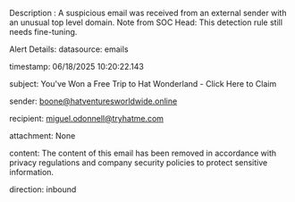 Description :
A suspicious email was received from an external sender with an unusual top level domain. Note from SOC Head: This detection rule still needs fine-tuning.

Alert Details:
datasource: emails

timestamp: 06/18/2025 10:20:22.143

subject: You've Won a Free Trip to Hat Wonderland - Click Here to Claim

sender: boone@hatventuresworldwide.online

recipient: miguel.odonnell@tryhatme.com

attachment: None

content: The content of this email has been removed in accordance with privacy regulations and company security policies to protect sensitive information.

direction: inbound
